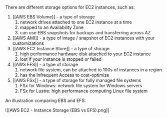 There are different storage options for EC2 instances, such as:

1. [[AWS EBS Volume]] - a type of storage
	1. network drives attached to one EC2 instance at a time
	2. mapped to an Availability Zone
	3. can use EBS snapshots for backups and transferring across AZ
2. [[AWS AMI]] - a type of image / snapshot of EC2 instances with your customizations
3. [[AWS EC2 Instance Store]] - a type of storage
	1. high performance hardware disk attached to your EC2 instance
	2. lost if your instance is stopped or failed
4. [[AWS EFS]] - a type of storage
	1. network file system, can be attached to 100s of instances in a region
	2. has the Infrequent Access to cost-optimize
5. [[AWS FSx]] - a type of storage for fully managed file systems
	1. FSx for Windows: network file system for Windows servers
	2. FSx for Lustre: high performance computing Linux file system

An illustration comparing EBS and EFS:

![[AWS EC2 - Instance Storage (EBS vs EFS).png]]